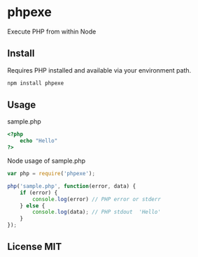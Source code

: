 # phpexe

Execute PHP from within Node

## Install

Requires PHP installed and available via your environment path.

```bash
npm install phpexe
```

## Usage

sample.php

```php
<?php
	echo "Hello"
?>
```

Node usage of sample.php


```js
var php = require('phpexe');

php('sample.php', function(error, data) {
	if (error) {
		console.log(error) // PHP error or stderr
	} else {
		console.log(data); // PHP stdout  'Hello'
	}
});
```


## License MIT